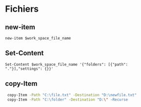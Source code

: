 # Fichiers


## new-item

```
new-item $work_space_file_name
```

## Set-Content

```
Set-Content $work_space_file_name '{"folders": [{"path": "."}],"settings": {}}'
```

## copy-Item 

```bash
 copy-Item -Path "C:\file.txt" -Destination "D:\newfile.txt"
 copy-Item -Path "C:\folder" -Destination "D:\" -Recurse
```


